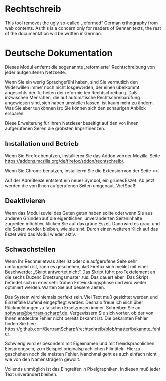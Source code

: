 # Rechtschreib

This tool removes the ugly so-called „reformed“ German
orthography from web contents. As this is a concern only for
readers of German texts, the rest of the documentation will
be written in German.

# Deutsche Dokumentation

Dieses Modul entfernt die sogenannte „reformierte“
Rechtschreibung von jeder aufgerufenen Netzseite.

Wenn Sie ein wenig Sprachgefühl haben, sind Sie vermutlich
den Widerwillen immer noch nicht losgeworden, der einen
überkommt angesichts der Torheiten der reformierten
Rechtschreibung. Daß inzwischen Menschen, die auf automatische
Rechtschreibprüfung angewiesen sind, sich haben umstellen
lassen, ist kaum mehr zu ändern. Was Sie aber tun können
ist: Sie können sich den schaurigen Anblick ersparen.

Diese Erweiterung für Ihren Netzleser beseitigt auf den von
Ihnen aufgerufenen Seiten die gröbsten Impertinenzen.

## Installation und Betrieb

Wenn Sie Firefox benutzen, installieren Sie das Addon von der
Mozilla-Seite <https://addons.mozilla.org/de/firefox/addon/rechtschreib/>.

Wenn Sie Chrome benutzen, installieren Sie die Extension von der
Seite <>.

Auf der Adreßleiste entsteht ein neues Symbol, ein grünes
Eszet. Ab jetzt werden die von Ihnen aufgerufenen Seiten
umgebaut. Viel Spaß!

## Deaktivieren

Wenn das Modul zuviel des Guten getan haben sollte oder wenn
Sie aus anderen Gründen auf die eigentlichen, unveränderten
Seiteninhalte zugreifen möchten, klicken Sie auf das grüne
Eszet. Dann wird es grau, und die Seiten werden bleiben, wie
sie sind. Durch einen weiteren Klick auf das Eszet wird das
Modul wieder aktiv.

## Schwachstellen

Wenn Ihr Rechner etwas älter ist oder die aufgerufene Seite
sehr umfangreich ist, kann es geschehen, daß Firefox sich
meldet mit einer Beschwerde: „Skript antwortet nicht“. Das
Skript führt pro Textelement an die sechs Duzend
Ersetzungsmuster aus. Das dauert eben. Das Skript befindet
sich in einer sehr frühen Entwicklungsphase und wird weiter
optimiert werden. Warten Sie auf bessere Zeiten.

Das System wird niemals perfekt sein. Viel Text muß
gesichtet werden und Einzelfälle laufend eingepflegt werden.
Deshalb freue ich mich über Rückmeldungen zu falschen
Ersetzungen immer. Schreiben Sie an
<software@bertram-scharpf.de>. Vergewissern Sie sich vorher,
ob der von Ihnen entdeckte Fehler nicht bereits bekannt ist.
Die bekannten Fehler finden Sie hier:
<https://github.com/BertramScharpf/rechtschreib/blob/master/bekannte_fehler>.

Schwierig wird es besonders mit Eigennamen und mit
fremdsprachlichen Einsprengseln, zum Beispiel
originalsprachlichen Filmtiteln. Hierzu geschehen noch die
meisten Fehler. Manchmal geht es auch einfach nicht wie von
den Namensträgern gewollt.

Vollends unmöglich ist das Eingreifen in Pixelgraphiken.
In diesen muß jeder Text unverändert bleiben.

